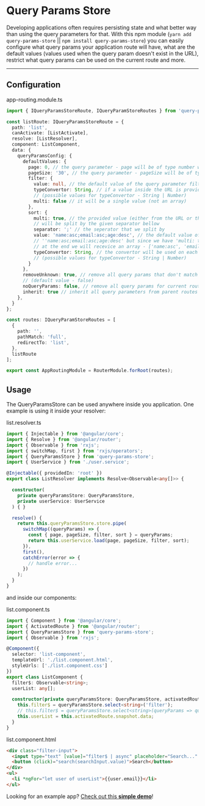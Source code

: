 # Query Params Store

Developing applications often requires persisting state and what better way than using the query parameters for that. With this npm module (`yarn add query-params-store` || `npm install query-params-store`) you can easily configure what query params your application route will have, what are the default values (values used when the query param doesn't exist in the URL),
restrict what query params can be used on the current route and more.

---

## Configuration
app-routing.module.ts
```typescript
import { IQueryParamsStoreRoute, IQueryParamStoreRoutes } from 'query-params-store';

const listRoute: IQueryParamsStoreRoute = {
  path: 'list',
  canActivate: [ListActivate],
  resolve: [ListResolver],
  component: ListComponent,
  data: {
    queryParamsConfig: {
      defaultValues: {
        page: 0, // the query parameter - page will be of type number with default value of 0
        pageSize: '30', // the query parameter - pageSize will be of type string with default value of '30'
        filter: {
          value: null, // the default value of the query parameter filter will be null
          typeConvertor: String, // if a value inside the URL is provided it will be automatically parsed as String 
          // (possible values for typeConvertor - String | Number)
          multi: false // it will be a single value (not an array)
        },
        sort: {
          multi: true, // the provided value (either from the URL or the default one) will be threated as a string and it 
          // will be split by the given separator bellow
          separator: ';' // the seperator that we split by
          value: 'name:asc;email:asc;age:desc', // the default value of the query parameter sort will be 
          // ''name:asc;email:asc;age:desc' but since we have 'multi: true' it will be split by the given separator and 
          // at the end we will recevice an array - ['name:asc', 'email:asc', 'age: desc'];
          typeConvertor: String, // the convertor will be used on each value from the split array 
          // (possible values for typeConvertor - String | Number)
        }
      },
      removeUnknown: true, // remove all query params that don't match the ones provided in defaultValues config property 
      // (default value - false)
      noQueryParams: false, // remove all query params for current route (default value - false)
      inherit: true // inherit all query parameters from parent routes (default value - true)
    },
  }
};

const routes: IQueryParamStoreRoutes = [
  {
    path: '',
    pathMatch: 'full',
    redirectTo: 'list',
  },
  listRoute
];

export const AppRoutingModule = RouterModule.forRoot(routes);
```

## Usage

The QueryParamsStore can be used anywhere inside you application. One example is using it inside your resolver:

list.resolver.ts
```typescript
import { Injectable } from '@angular/core';
import { Resolve } from '@angular/router';
import { Observable } from 'rxjs';
import { switchMap, first } from 'rxjs/operators';
import { QueryParamsStore } from 'query-params-store';
import { UserService } from './user.service';

@Injectable({ providedIn: 'root' })
export class ListResolver implements Resolve<Observable<any[]>> {

  constructor(
    private queryParamsStore: QueryParamsStore,
    private userService: UserService
  ) { }

  resolve() {
    return this.queryParamsStore.store.pipe(
      switchMap((queryParams) => {
        const { page, pageSize, filter, sort } = queryParams;
        return this.userService.load(page, pageSize, filter, sort);
      }), 
      first(),
      catchError(error => {
        // handle error...
      })
    );
  }
}
```

and inside our components:

list.component.ts
```typescript
import { Component } from '@angular/core';
import { ActivatedRoute } from '@angular/router';
import { QueryParamsStore } from 'query-params-store';
import { Observable } from 'rxjs';

@Component({
  selector: 'list-component',
  templateUrl: './list.component.html',
  styleUrls: ['./list.component.css']
})
export class ListComponent {
  filter$: Observable<string>;
  userList: any[];

  constructor(private queryParamsStore: QueryParamsStore, activatedRoute: ActivatedRoute) {
    this.filter$ = queryParamsStore.select<string>('filter');
    // this.filter$ = queryParamsStore.select<string>(queryParams => queryParams.filter);
    this.userList = this.activatedRoute.snapshot.data;
  }
}

```

list.component.html
```html
<div class="filter-input">
  <input type="text" [value]="filter$ | async" placeholder="Search..." #searchInput>
  <button (click)="search(searchInput.value)">Search</button>
</div>
<ul>
  <li *ngFor="let user of userList">{{user.email}}</li>
</ul>
```


Looking for an example app? [Check out this **simple demo**](https://stackblitz.com/github/IliaIdakiev/query-param-store)!